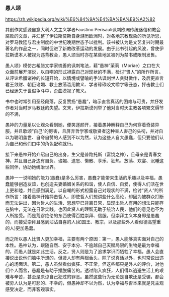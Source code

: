 ### 愚人颂
https://zh.wikipedia.org/wiki/%E6%84%9A%E4%BA%BA%E9%A2%82

其创作灵感源自意大利人文主义学者Faustino Perisauli讽刺欧洲传统迷信和教会腐败的文章，并汇整了伊拉斯莫斯自身游历欧洲时，对各地宗教现象的所见所思，对罗马教廷与君主制度的中世纪晚期世态予以批判。该书被认为是文艺复兴时期最著名的作品之一，同时促进了新教改革运动的发展。由于此书引起的风波，曾使伊拉斯谟本人被视为违背教会，愚人颂当时亦在某些地区被列为禁书或限制发售。

愚人颂》模仿古希腊文学家琉善的讽刺笔法，藉“愚神”茉莉（Moriae）之口在大众面前展开演说，以自嘲的形式袒露自己对现状的不满，检讨“贤人”的所作所言。从评论希腊诸神的长短开始，以情境或譬喻的手法讽刺世人贪财做作，及后更直言君王敛财、朝臣谄媚、教士放荡滥用教义、学者碌碌咬文嚼字等丑态，抨击教士们已经迷失于世俗争斗中，歪曲漠视了教义。

书中也时常引用圣经段落，反复赞扬“愚蠢”，暗示直言真话的困难与可贵，并抒发作者对当时罗马教廷的失望。文末，伊拉斯谟列举了他对当时天主教各项繁文缛节的不满，

愚神的力量足以让观众看到她，便笑逐颜开，接着愚神解释自己为何穿着奇装异服，并且歌颂“自己”的厉害，且屏弃哲学家或敬贤者这种害人害己的头衔，并对自以为聪明盖世、自夸自赞的人感到不以为然，认为这些人自大愚蠢，但只要他们认为自己和他们口中的角色配称就行。

接下来愚神开始介绍自己的出身，生父是普路托斯（富饶之神），且母亲是青春女神，并且自己身边有自负、谄媚、遗忘、懒散、享乐、狂热、放荡、欢宴、沉睡这些同伴，协助她统治世界。

愚神一一说明她的能力(愚蠢)是多么厉害，愚蠢才能带来生活的乐趣以及幸福，愚蠢能够创造友谊，也创造夫妻婚姻关系的和谐，使人自信、自爱，使得人们活在世上更和睦，并且感到满足。以自嘲的形式袒露自己对现状的不满，检讨“贤人”的所作所言：接着愚神开始抨击哲人，即使哲人们想讲些什么高论，却因为被群众打断而无法讲出，因为哲人的生活、思想早已背离日常，显现出哲人有用的想法只能存在脑中，无法在日常实践。也因此贤人的理智无助于统治人民，他们的意见也不为人所接受。而是荒谬绝伦的东西使得百姓崇拜、信服。但崇拜主义本身即是愚蠢的，而接受崇拜且感到沾沾自喜的人(如国王、教宗，以及那些外人看似德高望重的人)更加愚蠢。

而之所以愚人比贤人更加幸福，主要有两个原因：第一，愚人能够真实面对自己的本性。愚神认为，跟随自然、安于本分、不逾越自己天赋局限的生物是最为幸福的，而愚人就是如此生活。反之，贤人则是为了追求学识而牺牲了幸福。愚人会直接说出说他们脑中所想的，但贤人却有两根舌头，除了说真话以外，也时常说出违心的场面话。第二，愚人虽然看似疯狂、不正常，但这些都只是外人的评价，对他们个人而言，愚蠢是有助于摆脱痛苦的。透过陷入疯狂，人们得以逃避生活上的艰难与辛苦，甚至是原谅自己犯过的罪恶。虽然这些行为无论是自欺还是受骗，都会被旁人认为是可悲的、不幸的，但愚神却不以为然，认为幸福与否本来就是凭主观感受决定，而非客观事实。

